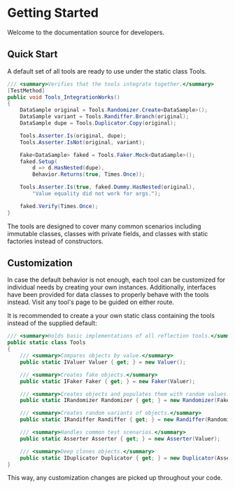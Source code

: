 # Getting Started

Welcome to the documentation source for developers. 

## Quick Start

A default set of all tools are ready to use under the static class Tools.

```c#
/// <summary>Verifies that the tools integrate together.</summary>
[TestMethod]
public void Tools_IntegrationWorks()
{
    DataSample original = Tools.Randomizer.Create<DataSample>();
    DataSample variant = Tools.Randiffer.Branch(original);
    DataSample dupe = Tools.Duplicator.Copy(original);

    Tools.Asserter.Is(original, dupe);
    Tools.Asserter.IsNot(original, variant);

    Fake<DataSample> faked = Tools.Faker.Mock<DataSample>();
    faked.Setup(
        d => d.HasNested(dupe),
        Behavior.Returns(true, Times.Once));

    Tools.Asserter.Is(true, faked.Dummy.HasNested(original),
        "Value equality did not work for args.");

    faked.Verify(Times.Once);
}
```

The tools are designed to cover many common scenarios including immutable classes, classes with private fields, and classes with static factories instead of constructors.

## Customization

In case the default behavior is not enough, each tool can be customized for individual needs by creating your own instances. Additionally, interfaces have been provided for data classes to properly behave with the tools instead. Visit any tool's page to be guided on either route.

It is recommended to create a your own static class containing the tools instead of the supplied default:

```c#
/// <summary>Holds basic implementations of all reflection tools.</summary>
public static class Tools
{
    /// <summary>Compares objects by value.</summary>
    public static IValuer Valuer { get; } = new Valuer();

    /// <summary>Creates fake objects.</summary>
    public static IFaker Faker { get; } = new Faker(Valuer);

    /// <summary>Creates objects and populates them with random values.</summary>
    public static IRandomizer Randomizer { get; } = new Randomizer(Faker, new FastRandom());

    /// <summary>Creates random variants of objects.</summary>
    public static IRandiffer Randiffer { get; } = new Randiffer(Randomizer, Valuer, Limiter.Dozen);

    /// <summary>Handles common test scenarios.</summary>
    public static Asserter Asserter { get; } = new Asserter(Valuer);

    /// <summary>Deep clones objects.</summary>
    public static IDuplicator Duplicator { get; } = new Duplicator(Asserter);
}
```

This way, any customization changes are picked up throughout your code.
